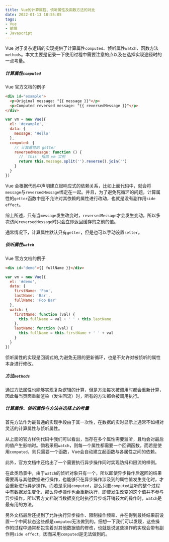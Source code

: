 ```yaml
---
title: Vue的计算属性、侦听属性及函数方法的对比
date: 2022-01-13 18:55:05
tags: 
- Vue 
- 前端 
- Javascript
---
```


Vue 对于复杂逻辑的实现提供了计算属性`computed`、侦听属性`watch`、函数方法`methods`。本文主要是记录一下使用过程中需要注意的点以及在选择实现途径时的一点考量。
<!--more-->
##### 计算属性`computed`

Vue 官方文档的例子

```HTML
<div id="example">
  <p>Original message: "{{ message }}"</p>
  <p>Computed reversed message: "{{ reversedMessage }}"</p>
</div>
```

```Javascript
var vm = new Vue({
  el: '#example',
  data: {
    message: 'Hello'
  },
  computed: {
    // 计算属性的 getter
    reversedMessage: function () {
      // `this` 指向 vm 实例
      return this.message.split('').reverse().join('')
    }
  }
})
```

Vue 会根据代码中声明建立起响应式的依赖关系，比如上面代码中，就会将`message`与`reversedMessage`绑定在一起。并且，为了避免死循环的问题，计算属性的`getter`函数中是不允许对其依赖的属性进行改动，也就是没有副作用`side effect`。

综上所述，只有当`message`发生改变时，`reversedMessage`才会发生变动，所以多次访问`reversedMessage`时只会立即返回缓存的之前的值。

通常情况下，计算属性默认只有`getter`，但是也可以手动设置`setter`。

##### 侦听属性`watch`

Vue 官方文档的例子

```HTML
<div id="demo">{{ fullName }}</div>
```

```Javascript
var vm = new Vue({
  el: '#demo',
  data: {
    firstName: 'Foo',
    lastName: 'Bar',
    fullName: 'Foo Bar'
  },
  watch: {
    firstName: function (val) {
      this.fullName = val + ' ' + this.lastName
    },
    lastName: function (val) {
      this.fullName = this.firstName + ' ' + val
    }
  }
})
```
侦听属性的实现是回调式的,为避免无限的更新循环，也是不允许对被侦听的属性本身进行修改。

##### 方法`methods`
通过方法属性也能够实现复杂逻辑的计算，但是方法每次被调用时都会重新计算，因此每当页面重新渲染（发生回流）时，所有的方法都会被调用执行。

##### 计算属性、侦听属性与方法在选择上的考量
首先方法作为最普通的实现手段由于其一次性，在数据的实时显示上通常不如相对灵活的计算属性与侦听属性。

从上面的官方样例代码中我们可以看出，当存在多个属性需要监听，且均会对最后的值产生影响时。倘若采用`watch`，则每一个属性都需要一个回调函数，而若是使用`computed`，则只需要一个函数，Vue会自动建立起函数与各属性之间的依赖。

此外，官方文档中还给出了一个需要执行异步操作同时实现防抖和限流的样例。

在此类场景中，由于`watch`的侦听对象只有一个，所以即使异步操作后返回的结果需要再与其他数据进行操作，也能够只在异步操作涉及到的属性值发生变化时，才会重新进行异步操作。而若是采用`computed`，那么只要`computed`监听的整个过程中有数据发生变化，那么异步操作也会重新执行，即使发生改变的这个值并不参与异步操作。所以官方文档说当数据变化时执行异步或开销较大的操作时，`watch`是最有用的方法。

另外文档最后还提到了允许执行异步操作、限制操作频率、并在得到最终结果前设置一个中间状态这些都是`computed`无法做到的。细想一下我们可以发现，这些操作的过程中通常都包含着对其他数据值的修改，也就是说这些操作的实现会带有副作用`side effect`，因而采用`computed`是无法做到的。